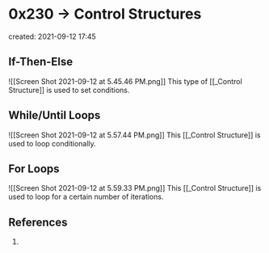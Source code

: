 # 0x230 -> Control Structures
created: 2021-09-12 17:45

## If-Then-Else
![[Screen Shot 2021-09-12 at 5.45.46 PM.png]]
This type of [[_Control Structure]] is used to set conditions.

## While/Until Loops
![[Screen Shot 2021-09-12 at 5.57.44 PM.png]]
This [[_Control Structure]] is used to loop conditionally.

## For Loops
![[Screen Shot 2021-09-12 at 5.59.33 PM.png]]
This [[_Control Structure]] is used to loop for a certain number of iterations.

## References
1. 